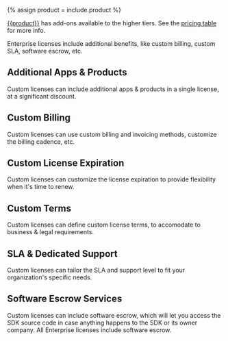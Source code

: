 {% assign product = include.product %}

[{{product}}]({{include.url}}) has add-ons available to the higher tiers. See the [pricing table]({{include.url}}) for more info.


Enterprise licenses include additional benefits, like custom billing, custom SLA, software escrow, etc.


## Additional Apps & Products

Custom licenses can include additional apps & products in a single license, at a significant discount.


## Custom Billing

Custom licenses can use custom billing and invoicing methods, customize the billing cadence, etc.


## Custom License Expiration

Custom licenses can customize the license expiration to provide flexibility when it's time to renew.


## Custom Terms

Custom licenses can define custom license terms, to accomodate to business & legal requirements.


## SLA & Dedicated Support

Custom licenses can tailor the SLA and support level to fit your organization's specific needs.


## Software Escrow Services

Custom licenses can include software escrow, which will let you access the SDK source code in case anything happens to the SDK or its owner company. All Enterprise licenses include software escrow. 